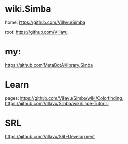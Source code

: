 # wiki.Simba
home: https://github.com/Villavu/Simba

root: https://github.com/Villavu

# my:
https://github.com/MetaBotAI/library.Simba

# Learn
pages: https://github.com/Villavu/Simba/wiki/Colorfinding, https://github.com/Villavu/Simba/wiki/Lape-Tutorial

# SRL
https://github.com/Villavu/SRL-Development
